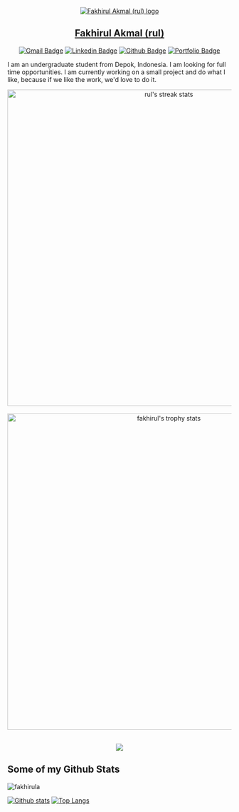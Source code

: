 <div align="center">

[![Fakhirul Akmal (rul) logo](https://avatars.githubusercontent.com/fakhirula?size=200)](https://github.com/fakhirula "Rul's logo")

## [Fakhirul Akmal (rul)](https://www.linkedin.com/in/fakhirul-akmal/ "Fakhirul LinkedIn")

[![Gmail Badge](https://img.shields.io/badge/-fakhirula27@gmail.com-c14438?style=flat&logo=Gmail&logoColor=white&link=mailto:fakhirula27@gmail.com)](mailto:fakhirula27@gmail.com) 
[![Linkedin Badge](https://img.shields.io/badge/linkedin-fakhirula-blue?style=flat&logo=Linkedin&logoColor=blue&link=https://id.linkedin.com/in/fakhirul-akmal-544b071b7)](https://id.linkedin.com/in/fakhirul-akmal) [![Github Badge](https://img.shields.io/badge/-fakhirula-grey?style=flat&logo=github&logoColor=white&link=https://github.com/fakhirula/)](https://www.github.com/fakhirula/) [![Portfolio Badge](https://img.shields.io/badge/portfolio-web-blue?style=flat&link=https://www.rulhaxor.net/)](https://www.rulhaxor.net/) <p align='left'>I am an undergraduate student from Depok, Indonesia. I am looking for full time opportunities. I am currently working on a small project and do what I like, because if we like the work, we'd love to do it.</p>

<a href="https://github.com/fakhirula">
  <img align="center" width="710px" src="https://streak-stats.demolab.com/?user=fakhirula&theme=default&fire=2032f7&ring=2032f7&currStreakLabel=2032f7&sideNums=2032f7&" alt="rul's streak stats"/>
  <br><br>
  
  <img align="center" width="710px" src="https://github-profile-trophy.vercel.app/?username=fakhirula" alt="fakhirul's trophy stats"/>
<br><br>
  <p align="center">
  <img alig src="https://github-profile-trophy.vercel.app/?username=fakhirula&column=6" />
</p>
</a>
</div>

## Some of my Github Stats
<p align=left> <img src=https://komarev.com/ghpvc/?username=fakhirula alt=fakhirula /> </p>

[![Github stats](https://github-readme-stats.vercel.app/api?username=fakhirula&show_icons=true&include_all_commits=true)](https://github.com/fakhirula/github-readme-stats)
[![Top Langs](https://github-readme-stats.vercel.app/api/top-langs/?username=fakhirula&layout=compact)](https://github.com/fakhirula/github-readme-stats)

